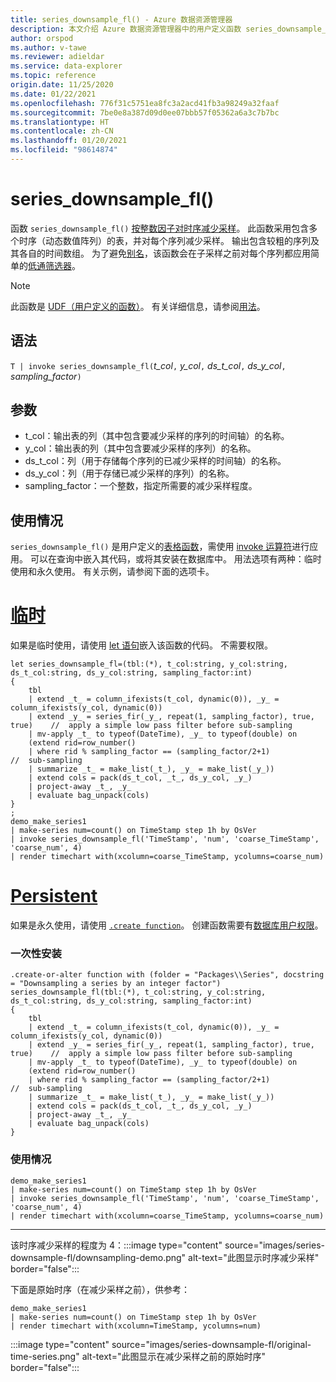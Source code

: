 ```yaml
---
title: series_downsample_fl() - Azure 数据资源管理器
description: 本文介绍 Azure 数据资源管理器中的用户定义函数 series_downsample_fl()。
author: orspod
ms.author: v-tawe
ms.reviewer: adieldar
ms.service: data-explorer
ms.topic: reference
origin.date: 11/25/2020
ms.date: 01/22/2021
ms.openlocfilehash: 776f31c5751ea8fc3a2acd41fb3a98249a32faaf
ms.sourcegitcommit: 7be0e8a387d09d0ee07bbb57f05362a6a3c7b7bc
ms.translationtype: HT
ms.contentlocale: zh-CN
ms.lasthandoff: 01/20/2021
ms.locfileid: "98614874"
---
```

# <a name="series_downsample_fl"></a>series_downsample_fl()


函数 `series_downsample_fl()` [按整数因子对时序减少采样](https://en.wikipedia.org/wiki/Downsampling_(signal_processing)#Downsampling_by_an_integer_factor)。 此函数采用包含多个时序（动态数值阵列）的表，并对每个序列减少采样。 输出包含较粗的序列及其各自的时间数组。 为了避免[别名](https://en.wikipedia.org/wiki/Aliasing)，该函数会在子采样之前对每个序列都应用简单的[低通筛选器](https://en.wikipedia.org/wiki/Low-pass_filter)。

> [!NOTE]
> 此函数是 [UDF（用户定义的函数）](../query/functions/user-defined-functions.md)。 有关详细信息，请参阅[用法](#usage)。

## <a name="syntax"></a>语法

`T | invoke series_downsample_fl(`*t_col*`,` *y_col*`,` *ds_t_col*`,` *ds_y_col*`,` *sampling_factor*`)`

## <a name="arguments"></a>参数

* t_col：输出表的列（其中包含要减少采样的序列的时间轴）的名称。
* y_col：输出表的列（其中包含要减少采样的序列）的名称。
* ds_t_col：列（用于存储每个序列的已减少采样的时间轴）的名称。
* ds_y_col：列（用于存储已减少采样的序列）的名称。
* sampling_factor：一个整数，指定所需要的减少采样程度。

## <a name="usage"></a>使用情况

`series_downsample_fl()` 是用户定义的[表格函数](../query/functions/user-defined-functions.md#tabular-function)，需使用 [invoke 运算符](../query/invokeoperator.md)进行应用。 可以在查询中嵌入其代码，或将其安装在数据库中。 用法选项有两种：临时使用和永久使用。 有关示例，请参阅下面的选项卡。

# <a name="ad-hoc"></a>[临时](#tab/adhoc)

如果是临时使用，请使用 [let 语句](../query/letstatement.md)嵌入该函数的代码。 不需要权限。

<!-- csl: https://help.kusto.chinacloudapi.cn:443/Samples -->
```kusto
let series_downsample_fl=(tbl:(*), t_col:string, y_col:string, ds_t_col:string, ds_y_col:string, sampling_factor:int)
{
    tbl
    | extend _t_ = column_ifexists(t_col, dynamic(0)), _y_ = column_ifexists(y_col, dynamic(0))
    | extend _y_ = series_fir(_y_, repeat(1, sampling_factor), true, true)    //  apply a simple low pass filter before sub-sampling
    | mv-apply _t_ to typeof(DateTime), _y_ to typeof(double) on
    (extend rid=row_number()
    | where rid % sampling_factor == (sampling_factor/2+1)                    //  sub-sampling
    | summarize _t_ = make_list(_t_), _y_ = make_list(_y_))
    | extend cols = pack(ds_t_col, _t_, ds_y_col, _y_)
    | project-away _t_, _y_
    | evaluate bag_unpack(cols)
}
;
demo_make_series1
| make-series num=count() on TimeStamp step 1h by OsVer
| invoke series_downsample_fl('TimeStamp', 'num', 'coarse_TimeStamp', 'coarse_num', 4)
| render timechart with(xcolumn=coarse_TimeStamp, ycolumns=coarse_num)
```

# <a name="persistent"></a>[Persistent](#tab/persistent)

如果是永久使用，请使用 [`.create function`](../management/create-function.md)。 创建函数需要有[数据库用户权限](../management/access-control/role-based-authorization.md)。

### <a name="one-time-installation"></a>一次性安装

<!-- csl: https://help.kusto.chinacloudapi.cn:443/Samples -->
```kusto
.create-or-alter function with (folder = "Packages\\Series", docstring = "Downsampling a series by an integer factor")
series_downsample_fl(tbl:(*), t_col:string, y_col:string, ds_t_col:string, ds_y_col:string, sampling_factor:int)
{
    tbl
    | extend _t_ = column_ifexists(t_col, dynamic(0)), _y_ = column_ifexists(y_col, dynamic(0))
    | extend _y_ = series_fir(_y_, repeat(1, sampling_factor), true, true)    //  apply a simple low pass filter before sub-sampling
    | mv-apply _t_ to typeof(DateTime), _y_ to typeof(double) on
    (extend rid=row_number()
    | where rid % sampling_factor == (sampling_factor/2+1)                    //  sub-sampling
    | summarize _t_ = make_list(_t_), _y_ = make_list(_y_))
    | extend cols = pack(ds_t_col, _t_, ds_y_col, _y_)
    | project-away _t_, _y_
    | evaluate bag_unpack(cols)
}
```

### <a name="usage"></a>使用情况

<!-- csl: https://help.kusto.chinacloudapi.cn:443/Samples -->
```kusto
demo_make_series1
| make-series num=count() on TimeStamp step 1h by OsVer
| invoke series_downsample_fl('TimeStamp', 'num', 'coarse_TimeStamp', 'coarse_num', 4)
| render timechart with(xcolumn=coarse_TimeStamp, ycolumns=coarse_num)
```

---

该时序减少采样的程度为 4：:::image type="content" source="images/series-downsample-fl/downsampling-demo.png" alt-text="此图显示时序减少采样" border="false":::

下面是原始时序（在减少采样之前），供参考：
<!-- csl: https://help.kusto.chinacloudapi.cn:443/Samples -->
```kusto
demo_make_series1
| make-series num=count() on TimeStamp step 1h by OsVer
| render timechart with(xcolumn=TimeStamp, ycolumns=num)
```

:::image type="content" source="images/series-downsample-fl/original-time-series.png" alt-text="此图显示在减少采样之前的原始时序" border="false":::

